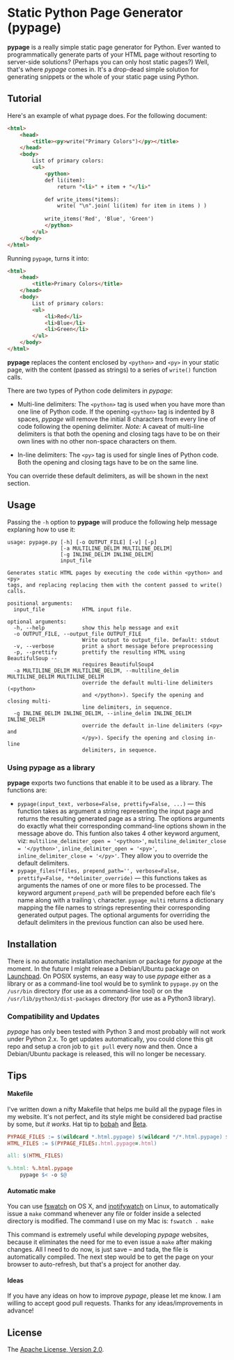 Static Python Page Generator (pypage)
=====================================
**pypage** is a really simple static page generator for Python. Ever wanted to programmatically generate parts of your HTML page without resorting to server-side solutions? (Perhaps you can only host static pages?) Well, that's where *pypage* comes in. It's a drop-dead simple solution for generating snippets or the whole of your static page using Python.

Tutorial
--------
Here's an example of what pypage does. For the following document:

```html
<html>
    <head>
        <title><py>write("Primary Colors")</py></title>
    </head>
    <body>
        List of primary colors:
        <ul>        
            <python>
            def li(item):
                return "<li>" + item + "</li>"

            def write_items(*items):
                write( "\n".join( li(item) for item in items ) )
            
            write_items('Red', 'Blue', 'Green')
            </python>
        </ul>
    </body>
</html>
```

Running `pypage`, turns it into:

```html
<html>
    <head>
        <title>Primary Colors</title>
    </head>
    <body>
        List of primary colors:
        <ul>        
            <li>Red</li>
            <li>Blue</li>
            <li>Green</li>
        </ul>
    </body>
</html>
```
**pypage** replaces the content enclosed by `<python>` and `<py>` in your static page, with the content (passed as strings) to a series of `write()` function calls.

There are two types of Python code delimiters in *pypage*:

* Multi-line delimiters: The `<python>` tag is used when you have more than one line of Python code. If the opening `<python>` tag is indented by 8 spaces, *pypage* will remove the initial 8 characters from every line of code following the opening delimiter. _Note:_ A caveat of multi-line delimiters is that both the opening and closing tags have to be on their own lines with no other non-space characters on them.

* In-line delimiters: The `<py>` tag is used for single lines of Python code. Both the opening and closing tags have to be on the same line.

You can override these default delimiters, as will be shown in the next section.

Usage
-----
Passing the `-h` option to **pypage** will produce the following help message explaning how to use it:

    usage: pypage.py [-h] [-o OUTPUT_FILE] [-v] [-p]
                     [-a MULTILINE_DELIM MULTILINE_DELIM]
                     [-g INLINE_DELIM INLINE_DELIM]
                     input_file

    Generates static HTML pages by executing the code within <python> and <py>
    tags, and replacing replacing them with the content passed to write() calls.

    positional arguments:
      input_file            HTML input file.

    optional arguments:
      -h, --help            show this help message and exit
      -o OUTPUT_FILE, --output_file OUTPUT_FILE
                            Write output to output_file. Default: stdout
      -v, --verbose         print a short message before preprocessing
      -p, --prettify        prettify the resulting HTML using BeautifulSoup --
                            requires BeautifulSoup4
      -a MULTILINE_DELIM MULTILINE_DELIM, --multiline_delim MULTILINE_DELIM MULTILINE_DELIM
                            override the default multi-line delimiters (<python>
                            and </python>). Specify the opening and closing multi-
                            line delimiters, in sequence.
      -g INLINE_DELIM INLINE_DELIM, --inline_delim INLINE_DELIM INLINE_DELIM
                            override the default in-line delimiters (<py> and
                            </py>). Specify the opening and closing in-line
                            delimiters, in sequence.

### Using pypage as a library
**pypage** exports two functions that enable it to be used as a library. The functions are:
* `pypage(input_text, verbose=False, prettify=False, ...)` — this function takes as argument a string representing the input page and returns the resulting generated page as a string. The options arguments do exactly what their corresponding command-line options shown in the message above do. This funtion also takes 4 other keyword argument, viz:  `multiline_delimiter_open = '<python>'`, `multiline_delimiter_close = '</python>'`, `inline_delimiter_open = '<py>'`, `inline_delimiter_close = '</py>'`. They allow you to override the default delimiters.
* `pypage_files(*files, prepend_path='', verbose=False, prettify=False, **delimiter_override)` — this functions takes as arguments the names of one or more files to be processed. The keyword argument `prepend_path` will be prepended before each file's name along with a trailing `\` character. `pypage_multi` returns a dictionary mapping the file names to strings representing their corresponding generated output pages. The optional arguments for overriding the default delimiters in the previous function can also be used here.

Installation
------------
There is no automatic installation mechanism or package for *pypage* at the moment. In the future I might release a Debian/Ubuntu package on [Launchpad](https://launchpad.net/). On POSIX systems, an easy way to use *pypage* either as a library or as a command-line tool would be to symlink to `pypage.py` on the `/usr/bin` directory (for use as a command-line tool) or on the `/usr/lib/python3/dist-packages` directory (for use as a Python3 library).

### Compatibility and Updates
*pypage* has only been tested with Python 3 and most probably will not work under Python 2.x. To get updates automatically, you could clone this git repo and setup a cron job to `git pull` every now and then. Once a Debian/Ubuntu package is released, this will no longer be necessary.

Tips
----
#### Makefile

I've written down a nifty Makefile that helps me build all the pypage files in my website. It's not perfect, and its style might be considered bad practise by some, but *it works*. Hat tip to [bobah](http://stackoverflow.com/a/2908351) and [Beta](http://stackoverflow.com/a/4038459).

```Makefile
PYPAGE_FILES := $(wildcard *.html.pypage) $(wildcard */*.html.pypage) $(wildcard */*/*.html.pypage)
HTML_FILES := $(PYPAGE_FILES:.html.pypage=.html)

all: $(HTML_FILES)

%.html: %.html.pypage
	pypage $< -o $@
```

#### Automatic make

You can use [fswatch](http://stackoverflow.com/a/13807906) on OS X, and [inotifywatch](http://linux.die.net/man/1/inotifywatch) on Linux, to automatically issue a `make` command whenever any file or folder inside a selected directory is modified. The command I use on my Mac is: `fswatch . make`

This command is extremely useful while developing *pypage* websites, because it eliminates the need for me to even issue a `make` after making changes. All I need to do now, is just save – and tada, the file is automatically compiled. The next step would be to get the page on your browser to auto-refresh, but that's a project for another day.

#### Ideas

If you have any ideas on how to improve *pypage*, please let me know. I am willing to accept good pull requests. Thanks for any ideas/improvements in advance!

License
-------
The [Apache License, Version 2.0](http://www.apache.org/licenses/LICENSE-2.0.html).
